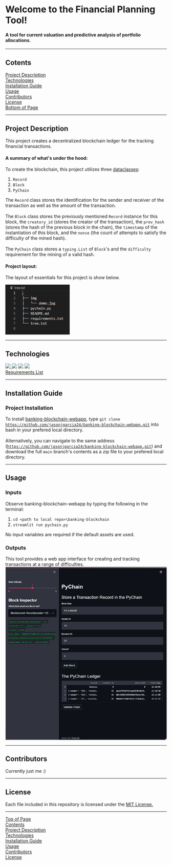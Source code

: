 # <a id="Top-of-Page"> Welcome to the Financial Planning Tool!</a>
#### A tool for current valuation and predictive analysis of portfolio allocations.

***
## <a id="Contents">Cotents</a>
[Project Description](#Project-Description)<br>
[Technologies](#Technologies)<br>
[Installation Guide](#Installation-Guide)<br>
[Usage](#Usage)<br>
[Contributors](#Contributors)<br>
[License](#License)<br>
[Bottom of Page](#Bottom-of-Page)<br>

***
## <a id="Project-Description">Project Description</a>
This project creates a decentralized blockchain ledger for the tracking financial transactions.

#### A summary of what's under the hood:    
To create the blockchain, this project utilizes three <a href="https://docs.python.org/3/library/dataclasses.html" title="docs.python.org - dataclasses" target="_blank">dataclasses</a>:<br>
 1. <code>Record</code>
 2. <code>Block</code>
 3. <code>PyChain</code><br>

The <code>Record</code> class stores the identification for the sender and receiver of the transaction as well as the amount of the transaction.<br><br>
The <code>Block</code> class stores the previously mentioned <code>Record</code> instance for this block, the <code>creatory_id</code> (stores the creator of the transaction), the <code>prev_hash</code> (stores the hash of the previous block in the chain), the <code>timestamp</code> of the instantiation of this block, and the <code>nonce</code> (the count of attempts to satisfy the difficulty of the mined hash).<br><br>
The <code>PyChain</code> class stores a <code>typing.List</code> of <code>Block</code>'s and the <code>difficulty</code> requirement for the mining of a valid hash.

#### Project layout:
The layout of essentials for this project is show below.
<p><a href="tree.txt"><img src="img/project_tree.png" title="project tree"></a></p>

***
## <a id="Technologies">Technologies</a>
<a href="https://docs.python.org/release/3.8.0/" title="https://docs.python.org/release/3.8.0/"><img src="https://img.shields.io/badge/python-3.7--3.9-red">
<a href="https://pandas.pydata.org/docs/" title="https://pandas.pydata.org/docs/"><img src="https://img.shields.io/badge/pandas-1.2.5-red"></a>
<a href="https://jupyter-notebook.readthedocs.io/en/stable/" title="https://jupyter-notebook.readthedocs.io/en/stable/"><img src="https://img.shields.io/badge/jupyter--notebook-6.4.0-green"></a>
<a href="https://streamlit.io/" title="https://streamlit.io/"><img src="https://img.shields.io/badge/streamlit-0.84.2-red"></a>
<br>
<a href="requirements.txt" title="requirements.txt">Requirements List</a>

***
## <a id="Installation-Guide">Installation Guide</a>
### Project Installation
To install <a href="https://github.com/jasonjgarcia24/banking-blockchain-webapp" title="https://github.com/jasonjgarcia24/banking-blockchain-webapp">banking-blockchain-webapp</a>, type <code>git clone https://github.com/jasonjgarcia24/banking-blockchain-webapp.git</code> into bash in your prefered local directory.<br><br>
Alternatively, you can navigate to the same address (<code>https://github.com/jasonjgarcia24/banking-blockchain-webapp.git</code>) and download the full <code>main</code> branch's contents as a zip file to your prefered local directory.<br>

***
## <a id="Usage">Usage</a>
### Inputs
Observe banking-blockchain-webapp by typing the following in the terminal:<br>
 1. <code>cd &lt;path to local repo&gt;\banking-blockchain</code>
 2. <code>streamlit run pychain.py</code><br>
 
No input variables are required if the default assets are used.<br>

### Outputs
This tool provides a web app interface for creating and tracking transactions at a range of difficulties.<br>
<img src="img/demo.png" title="banking-blockchain-webapp demo"><br>

***
## <a id="Contributors">Contributors</a>
Currently just me :)<br>

***
## <a id="License">License</a>
Each file included in this repository is licensed under the <a href="https://github.com/jasonjgarcia24/banking-blockchain-webapp/blob/2e5b90ac73e067625cbdb824d78f6189eb126ca1/LICENSE" title="https://github.com/jasonjgarcia24/banking-blockchain-webapp/blob/2e5b90ac73e067625cbdb824d78f6189eb126ca1/LICENSE">MIT License.</a>

***
[Top of Page](#Top-of-Page)<br>
[Contents](#Contents)<br>
[Project Description](#Project-Description)<br>
[Technologies](#Technologies)<br>
[Installation Guide](#Installation-Guide)<br>
[Usage](#Usage)<br>
[Contributors](#Contributors)<br>
[License](#License)<br>
<a id="Bottom-of-Page"></a>
